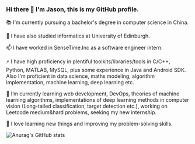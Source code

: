 ### Hi there 👋 I'm Jason, this is my GitHub profile.

:books:	I'm currently pursuing a bachelor's degree in computer science in China.

🔭 I have also studied informatics at University of Edinburgh.

📫 I have worked in SenseTime.Inc as a software engineer intern.

⚡ I have high proficiency in plentiful toolkits/libraries/tools in C/C++, Python, MATLAB, MySQL, plus some experience in Java and Android SDK. Also I'm proficient in data science, maths modeling, algorithm implementation, machine learning, deep learning etc.


🌱 I’m currently learning web development, DevOps, theories of machine learning algorithms, implementations of deep learning methods in computer vision (Long-tailed classification, target detection etc.), working on Leetcode medium&hard problems, seeking my new internship.


💬 I love learning new things and improving my problem-solving skills.

![Anurag's GitHub stats](https://github-readme-stats.vercel.app/api?username=JasonShao55&hide=prs)

<!--
**Kaze-1/Kaze-1** is a ✨ _special_ ✨ repository because its `README.md` (this file) appears on your GitHub profile.

Here are some ideas to get you started:

- 🔭 I’m currently working on ...
- 🌱 I’m currently learning ...
- 👯 I’m looking to collaborate on ...
- 🤔 I’m looking for help with ...
- 💬 Ask me about ...
- 📫 How to reach me: ...
- 😄 Pronouns: ...
- ⚡ Fun fact: ...
-->
